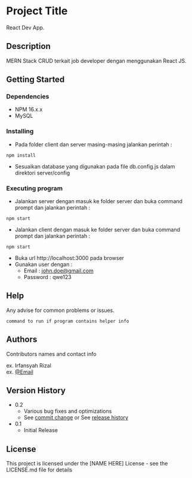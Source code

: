 # Project Title

React Dev App.

## Description

MERN Stack CRUD terkait job developer dengan menggunakan React JS.

## Getting Started

### Dependencies

* NPM 16.x.x
* MySQL

### Installing

* Pada folder client dan server masing-masing jalankan perintah :
```
npm install
```
* Sesuaikan database yang digunakan pada file db.config.js dalam direktori server/config

### Executing program

* Jalankan server dengan masuk ke folder server dan buka command prompt dan jalankan perintah :
```
npm start
```
* Jalankan client dengan masuk ke folder server dan buka command prompt dan jalankan perintah :
```
npm start
```
* Buka url http://localhost:3000 pada browser
* Gunakan user dengan :
    * Email     : john.doe@gmail.com
    * Password  : qwe123

## Help

Any advise for common problems or issues.
```
command to run if program contains helper info
```

## Authors

Contributors names and contact info

ex. Irfansyah Rizal  
ex. [@Email](mailto:irfansyah.rizal.20@gmail.com)

## Version History

* 0.2
    * Various bug fixes and optimizations
    * See [commit change]() or See [release history]()
* 0.1
    * Initial Release

## License

This project is licensed under the [NAME HERE] License - see the LICENSE.md file for details
